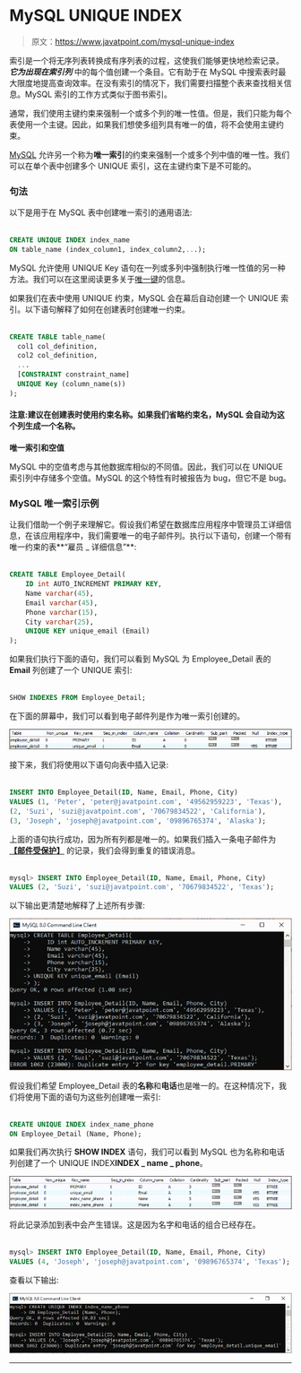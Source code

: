 # MySQL UNIQUE INDEX

> 原文：<https://www.javatpoint.com/mysql-unique-index>

索引是一个将无序列表转换成有序列表的过程，这使我们能够更快地检索记录。 ***它为出现在索引列*** 中的每个值创建一个条目。它有助于在 MySQL 中搜索表时最大限度地提高查询效率。在没有索引的情况下，我们需要扫描整个表来查找相关信息。MySQL 索引的工作方式类似于图书索引。

通常，我们使用主键约束来强制一个或多个列的唯一性值。但是，我们只能为每个表使用一个主键。因此，如果我们想使多组列具有唯一的值，将不会使用主键约束。

[MySQL](https://www.javatpoint.com/mysql-tutorial) 允许另一个称为**唯一索引**的约束来强制一个或多个列中值的唯一性。我们可以在单个表中创建多个 UNIQUE 索引，这在主键约束下是不可能的。

### 句法

以下是用于在 MySQL 表中创建唯一索引的通用语法:

```sql

CREATE UNIQUE INDEX index_name
ON table_name (index_column1, index_column2,...);

```

MySQL 允许使用 UNIQUE Key 语句在一列或多列中强制执行唯一性值的另一种方法。我们可以在这里阅读更多关于[唯一键](https://www.javatpoint.com/mysql-unique-key)的信息。

如果我们在表中使用 UNIQUE 约束，MySQL 会在幕后自动创建一个 UNIQUE 索引。以下语句解释了如何在创建表时创建唯一约束。

```sql

CREATE TABLE table_name(  
  col1 col_definition,  
  col2 col_definition,  
  ...  
  [CONSTRAINT constraint_name]  
  UNIQUE Key (column_name(s))  
);  

```

#### 注意:建议在创建表时使用约束名称。如果我们省略约束名，MySQL 会自动为这个列生成一个名称。

**唯一索引和空值**

MySQL 中的空值考虑与其他数据库相似的不同值。因此，我们可以在 UNIQUE 索引列中存储多个空值。MySQL 的这个特性有时被报告为 bug，但它不是 bug。

### MySQL 唯一索引示例

让我们借助一个例子来理解它。假设我们希望在数据库应用程序中管理员工详细信息，在该应用程序中，我们需要唯一的电子邮件列。执行以下语句，创建一个带有唯一约束的表**“雇员 _ 详细信息”**:

```sql

CREATE TABLE Employee_Detail(  
    ID int AUTO_INCREMENT PRIMARY KEY,   
    Name varchar(45),   
    Email varchar(45),  
    Phone varchar(15),   
    City varchar(25),
    UNIQUE KEY unique_email (Email)
);

```

如果我们执行下面的语句，我们可以看到 MySQL 为 Employee_Detail 表的 **Email** 列创建了一个 UNIQUE 索引:

```sql

SHOW INDEXES FROM Employee_Detail;

```

在下面的屏幕中，我们可以看到电子邮件列是作为唯一索引创建的。

![MySQL UNIQUE INDEX](img/92ed7f307162ce039dc95fe9014af9e8.png)

接下来，我们将使用以下语句向表中插入记录:

```sql

INSERT INTO Employee_Detail(ID, Name, Email, Phone, City)  
VALUES (1, 'Peter', 'peter@javatpoint.com', '49562959223', 'Texas'),  
(2, 'Suzi', 'suzi@javatpoint.com', '70679834522', 'California'),  
(3, 'Joseph', 'joseph@javatpoint.com', '09896765374', 'Alaska');

```

上面的语句执行成功，因为所有列都是唯一的。如果我们插入一条电子邮件为 **[【邮件受保护】](/cdn-cgi/l/email-protection)** 的记录，我们会得到重复的错误消息。

```sql

mysql> INSERT INTO Employee_Detail(ID, Name, Email, Phone, City) 
VALUES (2, 'Suzi', 'suzi@javatpoint.com', '70679834522', 'Texas');  

```

以下输出更清楚地解释了上述所有步骤:

![MySQL UNIQUE INDEX](img/8f0636dc1d6d8c9fbf3e6d8403397a7f.png)

假设我们希望 Employee_Detail 表的**名称**和**电话**也是唯一的。在这种情况下，我们将使用下面的语句为这些列创建唯一索引:

```sql

CREATE UNIQUE INDEX index_name_phone
ON Employee_Detail (Name, Phone);

```

如果我们再次执行 **SHOW INDEX** 语句，我们可以看到 MySQL 也为名称和电话列创建了一个 UNIQUE INDEX**INDEX _ name _ phone**。

![MySQL UNIQUE INDEX](img/8432e1bfb80e85a953dca3994fd33aee.png)

将此记录添加到表中会产生错误。这是因为名字和电话的组合已经存在。

```sql

mysql> INSERT INTO Employee_Detail(ID, Name, Email, Phone, City) 
VALUES (4, 'Joseph', 'joseph@javatpoint.com', '09896765374', 'Texas');  

```

查看以下输出:

![MySQL UNIQUE INDEX](img/f5de4e13026e2ba289688981cde30958.png)

* * *
